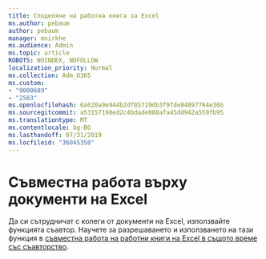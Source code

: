 ```yaml
---
title: Споделяне на работна книга за Excel
ms.author: pebaum
author: pebaum
manager: mnirkhe
ms.audience: Admin
ms.topic: article
ROBOTS: NOINDEX, NOFOLLOW
localization_priority: Normal
ms.collection: Adm_O365
ms.custom:
- "9000689"
- "2583"
ms.openlocfilehash: 6a020a9e944b2df85719db3f9fde84897764e36b
ms.sourcegitcommit: a53157190ed2c4bdade088afa45dd942a559fb95
ms.translationtype: MT
ms.contentlocale: bg-BG
ms.lasthandoff: 07/31/2019
ms.locfileid: "36045350"
---
```

# <a name="collaborate-on-excel-documents"></a>Съвместна работа върху документи на Excel

Да си сътрудничат с колеги от документи на Excel, използвайте функцията съавтор. Научете за разрешаването и използването на тази функция в [съвместна работа на работни книги на Excel в същото време със съавторство](https://support.office.com/article/7152aa8b-b791-414c-a3bb-3024e46fb104).